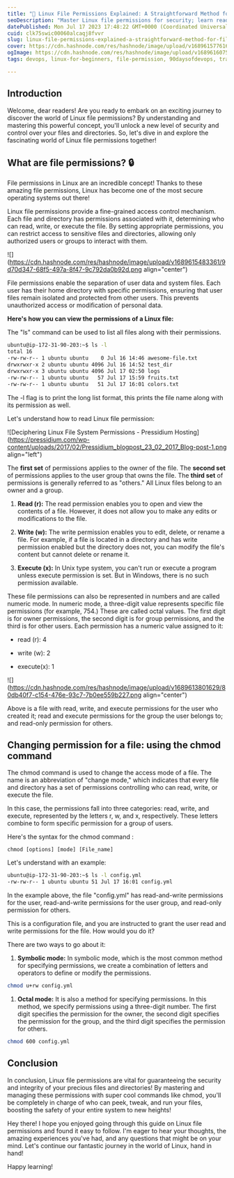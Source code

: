 ```yaml
---
title: "📁 Linux File Permissions Explained: A Straightforward Method for File Handling"
seoDescription: "Master Linux file permissions for security; learn read, write, execute with chmod in symbolic, octal modes"
datePublished: Mon Jul 17 2023 17:48:22 GMT+0000 (Coordinated Universal Time)
cuid: clk75swic00060alcaqj8fvvr
slug: linux-file-permissions-explained-a-straightforward-method-for-file-handling
cover: https://cdn.hashnode.com/res/hashnode/image/upload/v1689615776169/2404fcd2-25ba-4b88-bf0d-fe27243b24c6.png
ogImage: https://cdn.hashnode.com/res/hashnode/image/upload/v1689616075152/71be44cf-2d63-4f80-a95f-fd3063c7a89a.png
tags: devops, linux-for-beginners, file-permission, 90daysofdevops, trainwithshubham

---
```


## Introduction

Welcome, dear readers! Are you ready to embark on an exciting journey to discover the world of Linux file permissions? By understanding and mastering this powerful concept, you'll unlock a new level of security and control over your files and directories. So, let's dive in and explore the fascinating world of Linux file permissions together!

## What are file permissions? 🔒

File permissions in Linux are an incredible concept! Thanks to these amazing file permissions, Linux has become one of the most secure operating systems out there!

Linux file permissions provide a fine-grained access control mechanism. Each file and directory has permissions associated with it, determining who can read, write, or execute the file. By setting appropriate permissions, you can restrict access to sensitive files and directories, allowing only authorized users or groups to interact with them.

![](https://cdn.hashnode.com/res/hashnode/image/upload/v1689615483361/9d70d347-68f5-497a-8f47-9c792da0b92d.png align="center")

File permissions enable the separation of user data and system files. Each user has their home directory with specific permissions, ensuring that user files remain isolated and protected from other users. This prevents unauthorized access or modification of personal data.

**Here's how you can view the permissions of a Linux file:**

The "ls" command can be used to list all files along with their permissions.

```bash
ubuntu@ip-172-31-90-203:~$ ls -l
total 16
-rw-rw-r-- 1 ubuntu ubuntu    0 Jul 16 14:46 awesome-file.txt
drwxrwxr-x 2 ubuntu ubuntu 4096 Jul 16 14:52 test_dir
drwxrwxr-x 3 ubuntu ubuntu 4096 Jul 17 02:50 logs
-rw-rw-r-- 1 ubuntu ubuntu   57 Jul 17 15:59 fruits.txt
-rw-rw-r-- 1 ubuntu ubuntu   51 Jul 17 16:01 colors.txt
```

The -l flag is to print the long list format, this prints the file name along with its permission as well.

Let's understand how to read Linux file permission:

![Deciphering Linux File System Permissions - Pressidium Hosting](https://pressidium.com/wp-content/uploads/2017/02/Pressidium_blogpost_23_02_2017_Blog-post-1.png align="left")

The **first set** of permissions applies to the owner of the file. The **second set** of permissions applies to the user group that owns the file. The **third set** of permissions is generally referred to as "others." All Linux files belong to an owner and a group.

1. **Read (r):** The read permission enables you to open and view the contents of a file. However, it does not allow you to make any edits or modifications to the file.
    
2. **Write (w):** The write permission enables you to edit, delete, or rename a file. For example, if a file is located in a directory and has write permission enabled but the directory does not, you can modify the file's content but cannot delete or rename it.
    
3. **Execute (x):** In Unix type system, you can't run or execute a program unless execute permission is set. But in Windows, there is no such permission available.
    

These file permissions can also be represented in numbers and are called numeric mode. In numeric mode, a three-digit value represents specific file permissions (for example, 754.) These are called octal values. The first digit is for owner permissions, the second digit is for group permissions, and the third is for other users. Each permission has a numeric value assigned to it:

* read (r): 4
    
* write (w): 2
    
* execute(x): 1
    

![](https://cdn.hashnode.com/res/hashnode/image/upload/v1689613801629/80db40f7-c154-476e-93c7-7b0ee559b227.png align="center")

Above is a file with read, write, and execute permissions for the user who created it; read and execute permissions for the group the user belongs to; and read-only permission for others.

## Changing permission for a file: using the chmod command

The chmod command is used to change the access mode of a file. The name is an abbreviation of "change mode," which indicates that every file and directory has a set of permissions controlling who can read, write, or execute the file.

In this case, the permissions fall into three categories: read, write, and execute, represented by the letters r, w, and x, respectively. These letters combine to form specific permission for a group of users.

Here's the syntax for the chmod command :

`chmod [options] [mode] [File_name]`

Let's understand with an example:

```bash
ubuntu@ip-172-31-90-203:~$ ls -l config.yml
-rw-rw-r-- 1 ubuntu ubuntu 51 Jul 17 16:01 config.yml
```

In the example above, the file "config.yml" has read-and-write permissions for the user, read-and-write permissions for the user group, and read-only permission for others.

This is a configuration file, and you are instructed to grant the user read and write permissions for the file. How would you do it?

There are two ways to go about it:

1. **Symbolic mode:** In symbolic mode, which is the most common method for specifying permissions, we create a combination of letters and operators to define or modify the permissions.
    

```bash
chmod u+rw config.yml
```

1. **Octal mode:** It is also a method for specifying permissions. In this method, we specify permissions using a three-digit number. The first digit specifies the permission for the owner, the second digit specifies the permission for the group, and the third digit specifies the permission for others.
    

```bash
chmod 600 config.yml
```

## Conclusion

In conclusion, Linux file permissions are vital for guaranteeing the security and integrity of your precious files and directories! By mastering and managing these permissions with super cool commands like chmod, you'll be completely in charge of who can peek, tweak, and run your files, boosting the safety of your entire system to new heights!

Hey there! I hope you enjoyed going through this guide on Linux file permissions and found it easy to follow. I'm eager to hear your thoughts, the amazing experiences you've had, and any questions that might be on your mind. Let's continue our fantastic journey in the world of Linux, hand in hand!

Happy learning!